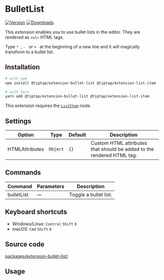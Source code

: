 # BulletList
[![Version](https://img.shields.io/npm/v/@tiptap/extension-bullet-list.svg?label=version)](https://www.npmjs.com/package/@tiptap/extension-bullet-list)
[![Downloads](https://img.shields.io/npm/dm/@tiptap/extension-bullet-list.svg)](https://npmcharts.com/compare/@tiptap/extension-bullet-list?minimal=true)

This extension enables you to use bullet lists in the editor. They are rendered as `<ul>` HTML tags.

Type <code>*&nbsp;</code>, <code>-&nbsp;</code> or <code>+&nbsp;</code> at the beginning of a new line and it will magically transform to a bullet list.

## Installation
```bash
# with npm
npm install @tiptap/extension-bullet-list @tiptap/extension-list-item

# with Yarn
yarn add @tiptap/extension-bullet-list @tiptap/extension-list-item
```

This extension requires the [`ListItem`](/api/nodes/list-item) node.

## Settings
| Option         | Type     | Default | Description                                                           |
| -------------- | -------- | ------- | --------------------------------------------------------------------- |
| HTMLAttributes | `Object` | `{}`    | Custom HTML attributes that should be added to the rendered HTML tag. |

## Commands
| Command    | Parameters | Description           |
| ---------- | ---------- | --------------------- |
| bulletList | —          | Toggle a bullet list. |

## Keyboard shortcuts
* Windows/Linux: `Control`&nbsp;`Shift`&nbsp;`8`
* macOS: `Cmd`&nbsp;`Shift`&nbsp;`8`

## Source code
[packages/extension-bullet-list/](https://github.com/ueberdosis/tiptap/blob/main/packages/extension-bullet-list/)

## Usage
<tiptap-demo name="Nodes/BulletList"></tiptap-demo>
